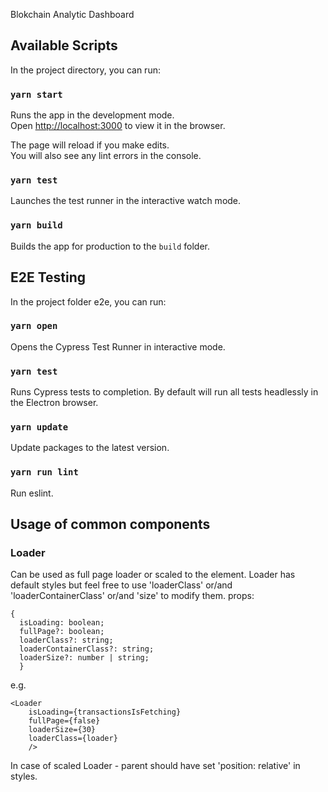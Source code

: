 Blokchain Analytic Dashboard

## Available Scripts

In the project directory, you can run:

### `yarn start`

Runs the app in the development mode.<br>
Open [http://localhost:3000](http://localhost:3000) to view it in the browser.

The page will reload if you make edits.<br>
You will also see any lint errors in the console.

### `yarn test`

Launches the test runner in the interactive watch mode.<br>

### `yarn build`

Builds the app for production to the `build` folder.<br>

## E2E Testing

In the project folder e2e, you can run:

### `yarn open`

Opens the Cypress Test Runner in interactive mode.

### `yarn test`

Runs Cypress tests to completion. By default will run all tests headlessly in the Electron browser.

### `yarn update`

Update packages to the latest version.

### `yarn run lint`

Run eslint.


## Usage of common components

### Loader
Can be used as full page loader or scaled to the element.
Loader has default styles but feel free to use 'loaderClass' or/and 'loaderContainerClass' or/and 'size' to modify them.
props: 
```
{
  isLoading: boolean;
  fullPage?: boolean;
  loaderClass?: string;
  loaderContainerClass?: string;
  loaderSize?: number | string;
  }
```

e.g.
```
<Loader 
    isLoading={transactionsIsFetching} 
    fullPage={false} 
    loaderSize={30}
    loaderClass={loader}
    />
```
In case of scaled Loader - parent should have set 'position: relative' in styles.
